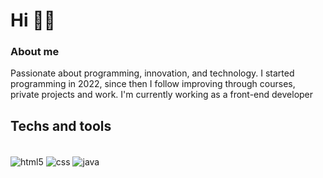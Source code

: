 # Hi  👨‍💻

### About me

Passionate about programming, innovation, and technology.
I started programming in 2022, since then I follow improving through courses, private projects and work.
I'm currently working as a front-end developer


## Techs and tools
<div style="display: inline_block"></br>
  <img align="center" alt="html5" src="https://img.shields.io/badge/HTML-239120?style=for-the-badge&logo=html5&logoColor=white" />
  <img align="center" alt="css" src="https://img.shields.io/badge/CSS3-1572B6?style=for-the-badge&logo=css3&logoColor=white" />
  <img align="center" alt="java" src="https://img.shields.io/badge/JavaScript-F7DF1E?style=for-the-badge&logo=javascript&logoColor=black" />
  </div>
   <br></br>

